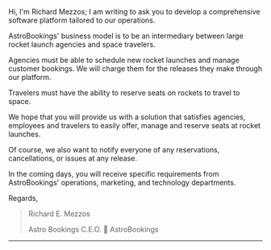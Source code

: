 Hi, I'm Richard Mezzos; I am writing to ask you to develop a comprehensive software platform tailored to our operations.

AstroBookings' business model is to be an intermediary between large rocket launch agencies and space travelers.

Agencies must be able to schedule new rocket launches and manage customer bookings. We will charge them for the releases they make through our platform.

Travelers must have the ability to reserve seats on rockets to travel to space.

We hope that you will provide us with a solution that satisfies agencies, employees and travelers to easily offer, manage and reserve seats at rocket launches.

Of course, we also want to notify everyone of any reservations, cancellations, or issues at any release.

In the coming days, you will receive specific requirements from AstroBookings' operations, marketing, and technology departments.

Regards,

> Richard E. Mezzos
>
> Astro Bookings C.E.O.
> 🚀 AstroBookings

---
